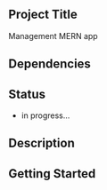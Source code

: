 ## Project Title

Management MERN app

## Dependencies

## Status

- in progress...

## Description


## Getting Started

